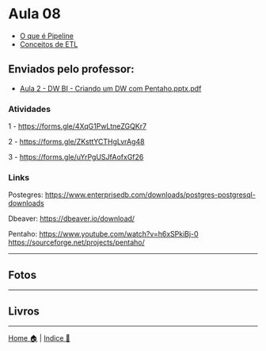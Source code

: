 # Aula 08

- [O que é Pipeline](./doc/pipeline.md) 
- [Conceitos de ETL](./doc/conceitos_etl_pentaho.md)


## Enviados pelo professor:

- [Aula 2 - DW BI - Criando um DW com Pentaho.pptx.pdf](./doc/Aula_2-DW_BI-Criando_um_DW_com_Pentaho.pptx.pdf) 
### Atividades

1 - https://forms.gle/4XqG1PwLtneZGQKr7 

2 - https://forms.gle/ZKsttYCTHgLvrAg48 

3 - https://forms.gle/uYrPgUSJfAofxGf26  

### Links

Postegres:
https://www.enterprisedb.com/downloads/postgres-postgresql-downloads

Dbeaver:
https://dbeaver.io/download/

Pentaho:
https://www.youtube.com/watch?v=h6xSPkiBj-0
https://sourceforge.net/projects/pentaho/


-----

## Fotos


-----

## Livros



-----


[Home 🏠](../README.md) | [Indice 📇](README.md)